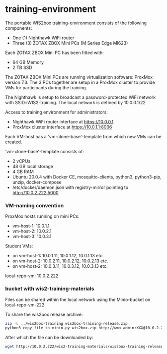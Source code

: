 # training-environment

The portable WIS2box training-environment consists of the following components:
- One (1) Nighthawk WiFi router
- Three (3) ZOTAX ZBOX Mini PCs (M Series Edge MI623)

Each ZOTAX ZBOX Mini PC has been fitted with:
- 64 GB Memory
- 2 TB SSD

The ZOTAX ZBOX Mini PCs are running virtualization software: ProxMox version 7.3.
The 3 PCs together are setup in a ProxMox cluster to provide VMs for participants during the training.

The Nighthawk is setup to broadcast a password-protected WiFi network with SSID=WIS2-training. 
The local network is defined by 10.0.0.1/22

Access to training environment for administrators:
- Nighthawk WiFi router interface at https://10.0.0.1
- ProxMox cluster interface at https://10.0.1.1:8006

Each VM-host has a 'vm-clone-base'-template from which new VMs can be created.

'vm-clone-base'-template consists of:
- 2 vCPUs
- 48 GB local storage
- 4 GB RAM
- Ubuntu 20.0.4 with Docker CE, mosquitto-clients, python3, python3-pip, unzip, docker-compose 
- /etc/docker/daemon.json with registry-mirror pointing to http://10.0.2.222:5000

### VM-naming convention

ProxMox hosts running on mini PCs:
- vm-host-1: 10.0.1.1
- vm-host-2: 10.0.2.1
- vm-host-3: 10.0.3.1

Student VMs:
- on vm-host-1: 10.0.1.11, 10.0.1.12, 10.0.1.13 etc.
- on vm-host-2: 10.0.2.11, 10.0.2.12, 10.0.2.13 etc.
- on vm-host-2: 10.0.3.11, 10.0.3.12, 10.0.3.13 etc.

local-repo-vm: 10.0.2.222

### bucket with wis2-training-materials

Files can be shared within the local network using the Minio-bucket on local-repo-vm-222

To share the wis2box release archive:

```bash
zip -L ../wis2box-training wis2box-training-release.zip
python3 copy_file_to_minio.py wis2box.zip http://wmo_admin:XXX@10.0.2.222:9000/wis2-training-materials/
```

After which the file can be downloaded by:

```bash
wget http://10.0.2.222/wis2-training-materials/wis2box-training-release.zip
```